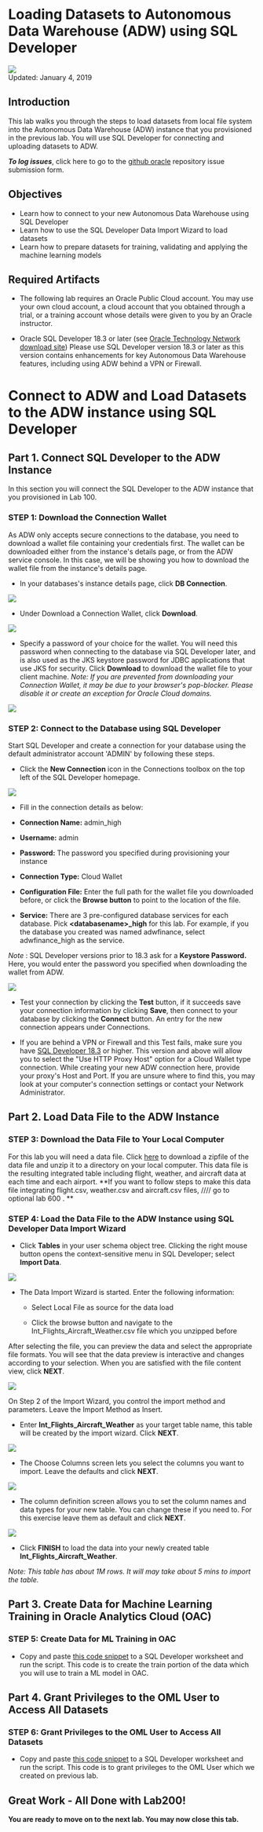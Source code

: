 # Loading Datasets to Autonomous Data Warehouse (ADW) using SQL Developer

![](images/200/Picture200-lab.png)  
Updated: January 4, 2019

## Introduction

This lab walks you through the steps to load datasets from local file system into the Autonomous Data Warehouse (ADW) instance that you provisioned in the previous lab. You will use SQL Developer for connecting and uploading datasets to ADW. 

**_To log issues_**, click here to go to the [github oracle](https://github.com/oracle/learning-library/issues/new) repository issue submission form.

## Objectives
-   Learn how to connect to your new Autonomous Data Warehouse using SQL Developer
-   Learn how to use the SQL Developer Data Import Wizard to load datasets
-   Learn how to prepare datasets for training, validating and applying the machine learning models

## Required Artifacts
-   The following lab requires an Oracle Public Cloud account. You may use your own cloud account, a cloud account that you obtained through a trial, or a training account whose details were given to you by an Oracle instructor.

-   Oracle SQL Developer 18.3 or later (see <a href="http://www.oracle.com/technetwork/developer-tools/sql-developer/downloads/index.html" target="\_blank">Oracle Technology Network download site</a>)
Please use SQL Developer version 18.3 or later as this version contains enhancements for key Autonomous Data Warehouse features, including using ADW behind a VPN or Firewall.


# Connect to ADW and Load Datasets to the ADW instance using SQL Developer

## Part 1. Connect SQL Developer to the ADW Instance
In this section you will connect the SQL Developer to the ADW instance that you provisioned in Lab 100.


### **STEP 1: Download the Connection Wallet**
As ADW only accepts secure connections to the database, you need to download a wallet file containing your credentials first. The wallet can be downloaded either from the instance's details page, or from the ADW service console. In this case, we will be showing you how to download the wallet file from the instance's details page.

-   In your databases's instance details page, click **DB Connection**.

![](./images/200/Picture200-34.jpeg)

-   Under Download a Connection Wallet, click **Download**.

![](./images/200/Picture200-15.jpg)

-   Specify a password of your choice for the wallet. You will need this password when connecting to the database via SQL Developer later, and is also used as the JKS keystore password for JDBC applications that use JKS for security. Click **Download** to download the wallet file to your client machine. 
*Note: If you are prevented from downloading your Connection Wallet, it may be due to your browser's pop-blocker. Please disable it or create an exception for Oracle Cloud domains.*

![](./images/200/Picture200-16.jpg)


### **STEP 2: Connect to the Database using SQL Developer**
Start SQL Developer and create a connection for your database using the default administrator account 'ADMIN' by following these steps.

-   Click the **New Connection** icon in the Connections toolbox on the top left of the SQL Developer homepage.

![](./images/200/snap0014653.jpg)

-   Fill in the connection details as below:

-   **Connection Name:** admin_high

-   **Username:** admin

-   **Password:** The password you specified during provisioning your instance

-   **Connection Type:** Cloud Wallet

-   **Configuration File:** Enter the full path for the wallet file you downloaded before, or click the **Browse button** to point to the location of the file.

-   **Service:** There are 3 pre-configured database services for each database. Pick **&lt;databasename&gt;_high** for this lab. For
example, if you the database you created was named adwfinance, select adwfinance_high as the service.

*Note* : SQL Developer versions prior to 18.3 ask for a **Keystore Password.** Here, you would enter the password you specified when downloading the wallet from ADW.

![](./images/200/Picture200-18.jpg)

-   Test your connection by clicking the **Test** button, if it succeeds save your connection information by clicking **Save**, then connect to your database by clicking the **Connect** button. An entry for the new connection appears under Connections.

-   If you are behind a VPN or Firewall and this Test fails, make sure you have <a href="https://www.oracle.com/technetwork/developer-tools/sql-developer/downloads/index.html" target="\_blank">SQL Developer 18.3</a> or higher. This version and above will allow you to select the "Use HTTP Proxy Host" option for a Cloud Wallet type connection. While creating your new ADW connection here, provide your proxy's Host and Port. If you are unsure where to find this, you may look at your computer's connection settings or contact your Network Administrator.



## Part 2. Load Data File to the ADW Instance

### **STEP 3: Download the Data File to Your Local Computer**

For this lab you will need a data file. Click [here](./files/datasets/Int_Flights_Aircraft_Weather.zip) to download a zipfile of the data file and unzip it to a directory on your local computer. This data file is the resulting integrated table including flight, weather, and aircraft data at each time and each airport. **If you want to follow steps to make this data file integrating flight.csv, weather.csv and aircraft.csv files, //// go to optional lab 600 . **


### **STEP 4: Load the Data File to the ADW Instance using SQL Developer Data Import Wizard**

- Click **Tables** in your user schema object tree. Clicking the right mouse button opens the context-sensitive menu in SQL Developer; select **Import Data**. 

![](./images/200/Picture200-import.jpg)

- The Data Import Wizard is started. Enter the following information:

  - Select Local File as source for the data load

  - Click the browse button and navigate to the Int_Flights_Aircraft_Weather.csv file which you unzipped before 
  
After selecting the file, you can preview the data and select the appropriate file formats. You will see that the data preview is interactive and changes according to your selection. When you are satisfied with the file content view, click **NEXT**.

 ![](./images/200/Picture200-import2.jpg)
  

On Step 2 of the Import Wizard, you control the import method and parameters. Leave the Import Method as Insert. 
- Enter **Int_Flights_Aircraft_Weather** as your target table name, this table will be created by the import wizard. Click **NEXT**.

![](./images/200/Picture200-import3.jpg)


- The Choose Columns screen lets you select the columns you want to import. Leave the defaults and click **NEXT**.

![](./images/200/Picture200-import4.jpg)


- The column definition screen allows you to set the column names and data types for your new table. You can change these if you need to. For this exercise leave them as default and click **NEXT**.

![](./images/200/Picture200-import5.jpg)

- Click **FINISH** to load the data into your newly created table **Int_Flights_Aircraft_Weather**. 

*Note: This table has about 1M rows. It will may take about 5 mins to import the table.*



## Part 3. Create Data for Machine Learning Training in Oracle Analytics Cloud (OAC)

### **STEP 5: Create Data for ML Training in OAC**

-   Copy and paste [this code snippet](./files/scripts/data_OAC.sql) to a SQL Developer worksheet and run the script. This code is to create the train portion of the data which you will use to train a ML model in OAC. 



## Part 4. Grant Privileges to the OML User to Access All Datasets

### STEP 6: Grant Privileges to the OML User to Access All Datasets

-   Copy and paste [this code snippet](./files/scripts/grant_Privileges.sql) to a SQL Developer worksheet and run the script. This code is to grant privileges to the OML User which we created on previous lab. 



## Great Work - All Done with Lab200!
**You are ready to move on to the next lab. You may now close this tab.**

